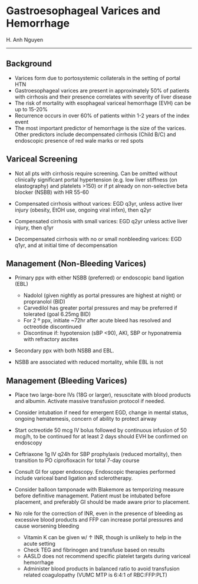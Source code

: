 # Gastroesophageal Varices and Hemorrhage 

H. Anh Nguyen

---

## Background

- Varices form due to portosystemic collaterals in the setting of portal HTN 
- Gastroesophageal varices are present in approximately 50% of patients with cirrhosis and their presence correlates with severity of liver disease
- The risk of mortality with esophageal variceal hemorrhage (EVH) can be up to 15-20%
- Recurrence occurs in over 60% of patients within 1-2 years of the index event
- The most important predictor of hemorrhage is the size of the varices. Other predictors include decompensated cirrhosis (Child B/C) and endoscopic presence of red wale marks or red spots 

## Variceal Screening

- Not all pts with cirrhosis require screening. Can be omitted without clinically significant portal hypertension (e.g. low liver stiffness (on elastography) and platelets >150) or if pt already on non-selective beta blocker (NSBB) with HR 55-60

- Compensated cirrhosis without varices: EGD q3yr, unless active liver injury (obesity, EtOH use, ongoing viral infxn), then q2yr

- Compensated cirrhosis with small varices: EGD q2yr unless active liver injury, then q1yr

- Decompensated cirrhosis with no or small nonbleeding varices: EGD q1yr, and at initial time of decompensation

## Management (Non-Bleeding Varices)

- Primary ppx with either NSBB (preferred) or endoscopic band ligation (EBL)
    - Nadolol (given nightly as portal pressures are highest at night) or propranolol (BID)
    - Carvedilol has greater portal pressures and may be preferred if tolerated (goal 6.25mg BID)
    - For 2 º ppx, initiate ~72hr after acute bleed has resolved and octreotide discontinued
    - Discontinue if: hypotension (sBP <90), AKI, SBP or hyponatremia with refractory ascites

- Secondary ppx with both NSBB and EBL.
- NSBB are associated with reduced mortality, while EBL is not

## Management (Bleeding Varices)

- Place two large-bore IVs (18G or larger), resuscitate with blood products and albumin. Activate massive transfusion protocol if needed.

- Consider intubation if need for emergent EGD, change in mental status, ongoing hematemesis, concern of ability to protect airway

- Start octreotide 50 mcg IV bolus followed by continuous infusion of 50 mcg/h, to be continued for at least 2 days should EVH be confirmed on endoscopy

- Ceftriaxone 1g IV q24h for SBP prophylaxis (reduced mortality), then transition to PO ciprofloxacin for total 7-day course

- Consult GI for upper endoscopy. Endoscopic therapies performed include variceal band ligation and sclerotherapy.

- Consider balloon tamponade with Blakemore as temporizing measure before definitive management. Patient must be intubated before placement, and preferably GI should be made aware prior to placement.

- No role for the correction of INR, even in the presence of bleeding as excessive blood products and FFP can increase portal pressures and cause worsening bleeding
    - Vitamin K can be given w/ ↑ INR, though is unlikely to help in the acute setting
    - Check TEG and fibrinogen and transfuse based on results
    - AASLD does not recommend specific platelet targets during variceal hemorrhage
    - Administer blood products in balanced ratio to avoid transfusion related coagulopathy (VUMC MTP is 6:4:1 of RBC:FFP:PLT)
